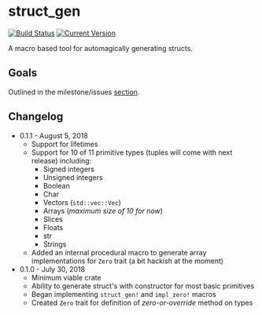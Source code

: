 # struct_gen
[![Build Status](https://travis-ci.org/robertDurst/struct_gen.svg?branch=master)](https://travis-ci.org/robertDurst/struct_gen)
[![Current Version](https://meritbadge.herokuapp.com/struct_gen)](https://crates.io/crates/struct_gen)

A macro based tool for automagically generating structs.

## Goals
Outlined in the milestone/issues [section](https://github.com/robertDurst/struct_gen/issues).

## Changelog

* 0.1.1 - August 5, 2018
    * Support for lifetimes
    * Support for 10 of 11 primitive types (tuples will come with next release)  including:
        * Signed integers
        * Unsigned integers
        * Boolean
        * Char
        * Vectors (`std::vec::Vec`)
        * Arrays (*maximum size of 10 for now*)
        * Slices
        * Floats
        * str
        * Strings
    * Added an internal procedural macro to generate array implementations for `Zero` trait (a bit hackish at the moment)
* 0.1.0 - July 30, 2018
    * Minimum viable crate
    * Ability to generate struct's with constructor for most basic primitives
    * Began implementing `struct_gen!` and `impl_zero!` macros
    * Created `Zero` trait for definition of *zero-or-override* method on types